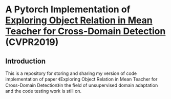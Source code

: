# A Pytorch Implementation of [Exploring Object Relation in Mean Teacher for Cross-Domain Detection](https://arxiv.org/abs/1904.11245) (CVPR2019)

## Introduction
This is a repository for storing and sharing my version of code implementation of paper 《Exploring Object Relation in Mean Teacher for Cross-Domain Detection》in the field of unsupervised domain adaptation and the code testing work is still on.


